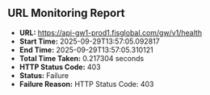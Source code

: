 ## URL Monitoring Report

- **URL:** https://api-gw1-prod1.fisglobal.com/gw/v1/health
- **Start Time:** 2025-09-29T13:57:05.092817
- **End Time:** 2025-09-29T13:57:05.310121
- **Total Time Taken:** 0.217304 seconds
- **HTTP Status Code:** 403
- **Status:** Failure
- **Failure Reason:** HTTP Status Code: 403
